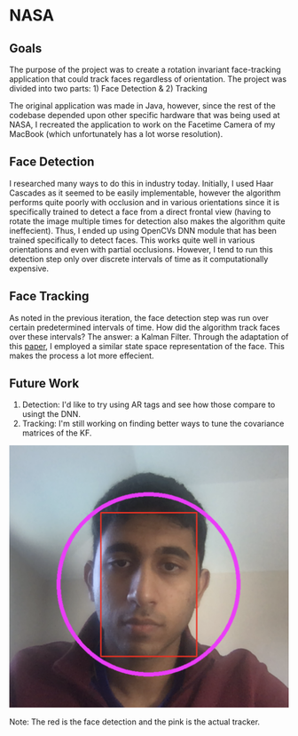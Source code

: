 # NASA

## Goals
The purpose of the project was to create a rotation invariant face-tracking application that could track faces regardless of orientation.
The project was divided into two parts: 1) Face Detection & 2) Tracking

The original application was made in Java, however, since the rest of the codebase depended upon other specific hardware that was being used at NASA,
I recreated the application to work on the Facetime Camera of my MacBook (which unfortunately has a lot worse resolution).

## Face Detection
I researched many ways to do this in industry today. Initially, I used Haar Cascades as it seemed to be easily implementable, however the algorithm performs
quite poorly with occlusion and in various orientations since it is specifically trained to detect a face from a direct frontal view (having to rotate the image
multiple times for detection also makes the algorithm quite ineffecient). Thus, I ended up using OpenCVs DNN module that has been trained specifically to
detect faces. This works quite well in various orientations and even with partial occlusions. However, I tend to run this detection step only over discrete intervals
of time as it computationally expensive.

## Face Tracking
As noted in the previous iteration, the face detection step was run over certain predetermined intervals of time. How did the algorithm track faces over these
intervals? The answer: a Kalman Filter. Through the adaptation of this [paper](https://www.sciencedirect.com/science/article/pii/S1877050911005126), I employed a
similar state space representation of the face. This makes the process a lot more effecient.

## Future Work
1) Detection: I'd like to try using AR tags and see how those compare to usingt the DNN.
2) Tracking: I'm still working on finding better ways to tune the covariance matrices of the KF.

![Demo](example.png)

Note: The red is the face detection and the pink is the actual tracker.
